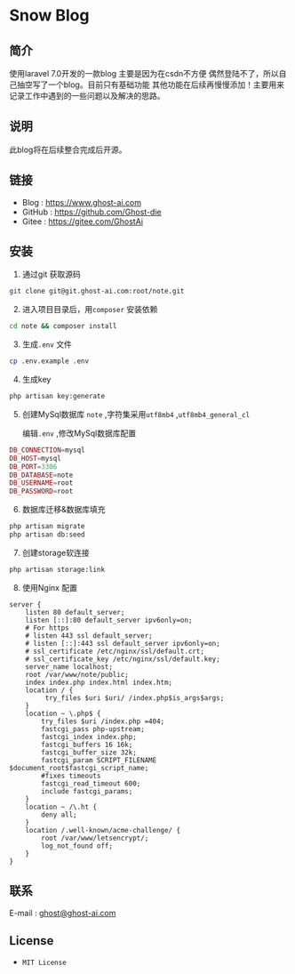 # Snow Blog



## 简介

使用laravel 7.0开发的一款blog 主要是因为在csdn不方便 偶然登陆不了，所以自己抽空写了一个blog。目前只有基础功能 其他功能在后续再慢慢添加！主要用来记录工作中遇到的一些问题以及解决的思路。



## 说明

此blog将在后续整合完成后开源。



## 链接

- Blog : https://www.ghost-ai.com
- GitHub : https://github.com/Ghost-die
- Gitee : https://gitee.com/GhostAi



## 安装

1. 通过git 获取源码

```bash
git clone git@git.ghost-ai.com:root/note.git
```

2. 进入项目目录后，用```composer```  安装依赖

```bash
cd note && composer install
```

3. 生成```.env``` 文件

```bash
cp .env.example .env
```

4. 生成key

```bash
php artisan key:generate
```

5. 创建MySql数据库 ```note``` ,字符集采用```utf8mb4``` ,```utf8mb4_general_cl```  

   编辑```.env```  ,修改MySql数据库配置

```php
DB_CONNECTION=mysql
DB_HOST=mysql
DB_PORT=3306
DB_DATABASE=note
DB_USERNAME=root
DB_PASSWORD=root
```

6. 数据库迁移&数据库填充

```bash
php artisan migrate
php artisan db:seed
```

7. 创建storage软连接

```bash
php artisan storage:link
```

8. 使用Nginx 配置

```shell
server {
    listen 80 default_server;
    listen [::]:80 default_server ipv6only=on;
    # For https
    # listen 443 ssl default_server;
    # listen [::]:443 ssl default_server ipv6only=on;
    # ssl_certificate /etc/nginx/ssl/default.crt;
    # ssl_certificate_key /etc/nginx/ssl/default.key;
    server_name localhost;
    root /var/www/note/public;
    index index.php index.html index.htm;
    location / {
         try_files $uri $uri/ /index.php$is_args$args;
    }
    location ~ \.php$ {
        try_files $uri /index.php =404;
        fastcgi_pass php-upstream;
        fastcgi_index index.php;
        fastcgi_buffers 16 16k;
        fastcgi_buffer_size 32k;
        fastcgi_param SCRIPT_FILENAME $document_root$fastcgi_script_name;
        #fixes timeouts
        fastcgi_read_timeout 600;
        include fastcgi_params;
    }
    location ~ /\.ht {
        deny all;
    }
    location /.well-known/acme-challenge/ {
        root /var/www/letsencrypt/;
        log_not_found off;
    }
}
```



## 联系

E-mail : ghost@ghost-ai.com



## License

- ```MIT License``` 

